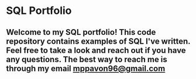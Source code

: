 # SQL Portfolio
## Welcome to my SQL portfolio! This code repository contains examples of SQL I've written. Feel free to take a look and reach out if you have any questions. The best way to reach me is through my email mppavon96@gmail.com
